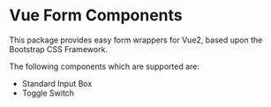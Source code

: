 # Vue Form Components
This package provides easy form wrappers for Vue2, based upon the Bootstrap CSS Framework.

The following components which are supported are:

- Standard Input Box
- Toggle Switch